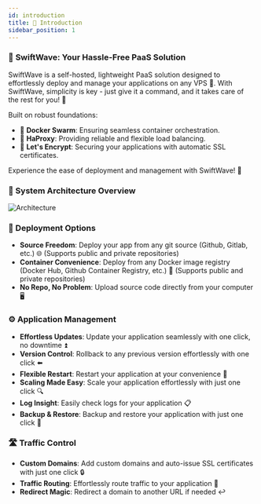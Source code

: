 ```yaml
---
id: introduction
title: 🌟 Introduction
sidebar_position: 1
---
```


### 🌊 **SwiftWave: Your Hassle-Free PaaS Solution**

SwiftWave is a self-hosted, lightweight PaaS solution designed to effortlessly deploy and manage your applications on any VPS 🚀. With SwiftWave, simplicity is key - just give it a command, and it takes care of the rest for you! 👀

Built on robust foundations:

- 🐳 **Docker Swarm**: Ensuring seamless container orchestration.
- 🔄 **HaProxy**: Providing reliable and flexible load balancing.
- 🔐 **Let's Encrypt**: Securing your applications with automatic SSL certificates.

Experience the ease of deployment and management with SwiftWave! 🌊

### 🏰 System Architecture Overview
![Architecture](/img/architecture.gif)

### 🚀 Deployment Options
- **Source Freedom**: Deploy your app from any git source (Github, Gitlab, etc.) 🌐 (Supports public and private repositories)
- **Container Convenience**: Deploy from any Docker image registry (Docker Hub, Github Container Registry, etc.) 🐳 (Supports public and private repositories)
- **No Repo, No Problem**: Upload source code directly from your computer 🖥️

### ⚙️ Application Management
- **Effortless Updates**: Update your application seamlessly with one click, no downtime ⏫
- **Version Control**: Rollback to any previous version effortlessly with one click ⬅️
- **Flexible Restart**: Restart your application at your convenience 🔄
- **Scaling Made Easy**: Scale your application effortlessly with just one click 🔍
- **Log Insight**: Easily check logs for your application 📋
- **Backup & Restore**: Backup and restore your application with just one click 🔄

### 🛣️ Traffic Control
- **Custom Domains**: Add custom domains and auto-issue SSL certificates with just one click 🔒
- **Traffic Routing**: Effortlessly route traffic to your application 🚦
- **Redirect Magic**: Redirect a domain to another URL if needed ↩